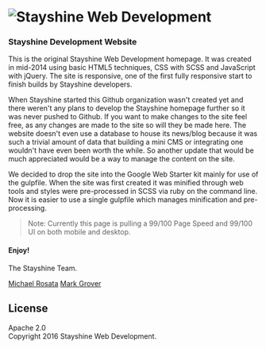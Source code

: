 # ![Stayshine Web Development](https://stayshine.com)

### Stayshine Development Website

This is the original Stayshine Web Development homepage. It was created in mid-2014 using basic HTML5 techniques, CSS with SCSS and JavaScript with jQuery. The site is responsive, one of the first fully responsive start to finish builds by Stayshine developers. 

When Stayshine started this Github organization wasn't created yet and there weren't any plans to develop the Stayshine homepage further so it was never pushed to Github. If you want to make changes to the site feel free, as any changes are made to the site so will they be made here. The website doesn't even use a database to house its news/blog because it was such a trivial amount of data that building a mini CMS or integrating one wouldn't have even been worth the while. So another update that would be much appreciated would be a way to manage the content on the site.

We decided to drop the site into the Google Web Starter kit mainly for use of the gulpfile. When the site was first created it was minified through web tools and styles were pre-processed in SCSS via ruby on the command line. Now it is easier to use a single gulpfile which manages minification and pre-processing.

> Note: Currently this page is pulling a 99/100 Page Speed and 99/100 UI on both mobile and desktop.

#### Enjoy!
The Stayshine Team.

[Michael Rosata](mrosata1984@gmail.com)
[Mark Grover](markagrover85@gmail.com)
## License

Apache 2.0  
Copyright 2016 Stayshine Web Development.
